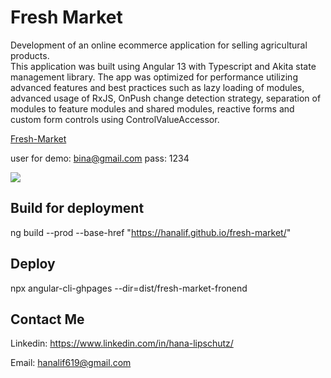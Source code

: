 # Fresh Market
Development of an online ecommerce application for selling agricultural products.
<br />
This application was built using Angular 13 with Typescript and Akita state management library. The app was optimized for performance utilizing advanced features and
best practices such as lazy loading of modules, advanced usage of RxJS, OnPush change detection strategy, separation of modules to feature modules and shared modules, reactive forms and custom form controls using ControlValueAccessor.




[Fresh-Market](https://hanalif.github.io/fresh-market/ "Fresh-Market")

user for demo:
bina@gmail.com
pass: 1234 

[![](https://res.cloudinary.com/sprint4/image/upload/v1669049177/fresh-market1_zrqxs9.png)](https://hanalif.github.io/fresh-market/)


## Build for deployment
ng build --prod --base-href "https://hanalif.github.io/fresh-market/"

## Deploy
npx angular-cli-ghpages --dir=dist/fresh-market-fronend

## Contact Me

Linkedin: https://www.linkedin.com/in/hana-lipschutz/

Email:   hanalif619@gmail.com 	




